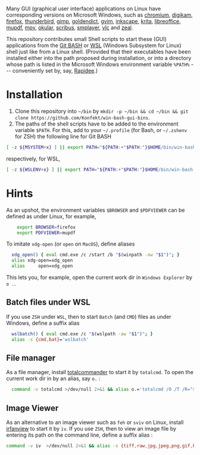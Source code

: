 Many GUI (graphical user interface) applications on Linux have corresponding versions on Microsoft Windows, such as [chromium](https://chocolatey.org/packages/chromium), [digikam](https://chocolatey.org/packages/digikam), [firefox](https://chocolatey.org/packages/firefox), [thunderbird](https://chocolatey.org/packages/thunderbird), [gimp](https://chocolatey.org/packages/gimp), [goldendict](https://chocolatey.org/packages/goldendict), [gvim](https://chocolatey.org/packages/vim), [inkscape](https://chocolatey.org/packages/inkscape), [krita](https://chocolatey.org/packages/krita), [libreoffice](https://chocolatey.org/packages/libreoffice), [mupdf](https://chocolatey.org/packages/mupdf), [mpv](https://chocolatey.org/packages/mpv), [okular](https://chocolatey.org/packages/okular), [scribus](https://chocolatey.org/packages/scribus), [smplayer](https://chocolatey.org/packages/smplayer), [vlc](https://chocolatey.org/packages/vlc) and [zeal](https://chocolatey.org/packages/zeal).

This repository contributes small Shell scripts to start these (GUI) applications from the [Git BASH](https://gitforwindows.org/) or [WSL](https://docs.microsoft.com/en-us/windows/wsl/install) (Windows Subsystem for Linux) shell just like from a Linux shell.
(Provided that their executables have been installed either into the path proposed during installation, or into a directory whose path is listed in the Microsoft Windows environment variable `%PATH%` --- conveniently set by, say, [Rapidee](https://www.rapidee.com).)

# Installation

1. Clone this repository into `~/bin` by `mkdir -p ~/bin && cd ~/bin && git clone https://github.com/Konfekt/win-bash-gui-bins`.
2. The paths of the shell scripts have to be added to the environment variable `$PATH`.
    For this, add to your `~/.profile` (for Bash, or `~/.zshenv` for ZSH) the following line for Git BASH

```sh
[ -z ${MSYSTEM+x} ] || export PATH="${PATH:+"$PATH:"}$HOME/bin/win-bash-gui-bins"
```

respectively, for WSL,

```sh
[ -z ${WSLENV+x} ] || export PATH="${PATH:+"$PATH:"}$HOME/bin/win-bash-gui-bins"
```

# Hints

As an upshot, the environment variables `$BROWSER` and `$PDFVIEWER` can be defined as under Linux, for example,

```sh
    export BROWSER=firefox
    export PDFVIEWER=mupdf
```

To imitate `xdg-open` (or `open` on `MacOS`), define aliases

```sh
  xdg_open() { eval cmd.exe /c /start /b "$(winpath -aw "$1")"; }
  alias xdg-open=xdg_open
  alias     open=xdg_open
```

This lets you, for example, open the current work dir in `Windows Explorer` by `o .`.

## Batch files under WSL

If you use `ZSH` under `WSL`, then to start `Batch` (and `CMD`) files as under Windows, define a suffix alias

```sh
  wslbatch() { eval cmd.exe /c "$(wslpath -aw "$1")"; }
  alias -s {cmd,bat}='wslbatch'
```

## File manager

As a file manager, install [totalcommander](https://chocolatey.org/packages/totalcommander) to start it by `totalcmd`.
To open the current work dir in by an alias, say `o.` :

```sh
  command -v totalcmd >/dev/null 2>&1 && alias o.='totalcmd /O /T /R="$(winpath -aw "$(pwd)")"'
```

## Image Viewer

As an alternative to an image viewer such as `feh` or `sviv` on Linux, install [irfanview](https://chocolatey.org/packages/irfanview) to start it by `iv`.
If you use `ZSH`, then to view an image file by entering its path on the command line, define a suffix alias :

```sh
command -v iv  >/dev/null 2>&1 && alias -s {tiff,raw,jpg,jpeg,png,gif,bmp}='iv'
```

